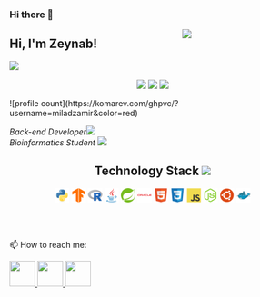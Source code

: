 ### Hi there 👋

<!--
**mtzynb/mtzynb** is a ✨ _special_ ✨ repository because its `README.md` (this file) appears on your GitHub profile.

Here are some ideas to get you started:

- 🔭 I’m currently working on ...
- 🌱 I’m currently learning ...
- 👯 I’m looking to collaborate on ...
- 🤔 I’m looking for help with ...
- 💬 Ask me about ...
- 📫 How to reach me: ...
- 😄 Pronouns: ...
- ⚡ Fun fact: ...
-->

<img align='right' src='https://camo.githubusercontent.com/1dffb6a6ad27bc1d0ae25d7e699f69aab8f5352f241770daf62efc1b436c70df/68747470733a2f2f6d656469612e67697068792e636f6d2f6d656469612f6965796c397a6d436a4f3462347436716f592f67697068792e676966' width='200"'>

<h2> Hi, I'm Zeynab! </h2>
<img width="30" src="https://camo.githubusercontent.com/e8e7b06ecf583bc040eb60e44eb5b8e0ecc5421320a92929ce21522dbc34c891/68747470733a2f2f6d656469612e67697068792e636f6d2f6d656469612f6876524a434c467a6361737252346961377a2f67697068792e676966">
<p align="center">

 <img src="https://badges.pufler.dev/years/mtzynb"/>
 <img src="https://badges.pufler.dev/repos/mtzynb"/>
 <img src="https://badges.pufler.dev/commits/monthly/mtzynb" />
</p>
![profile count](https://komarev.com/ghpvc/?username=miladzamir&color=red)&nbsp;

<p>
  <em>
    Back-end Developer<img src="https://media.giphy.com/media/WUlplcMpOCEmTGBtBW/giphy.gif" width="30">
    </br>
    Bioinformatics Student <img src="https://media.giphy.com/media/mGcNjsfWAjY5AEZNw6/giphy.gif" width="50">
	<!-- <img src="https://media.giphy.com/media/fYSnHlufseco8Fh93Z/giphy.gif" width="30"> -->
  </em>
</p>

<!-- programming langs i work-->
<h2 align="center">Technology Stack <img src="https://github.com/ritik307/ritik307/blob/main/images/laptop.gif" width="50"></h2>
<p align="center">
<img src="https://raw.githubusercontent.com/devicons/devicon/master/icons/python/python-original.svg" width="25px" height="25px"/>
<img src="https://raw.githubusercontent.com/devicons/devicon/master/icons/tensorflow/tensorflow-original.svg" width="25px" height="25px"/>
<img src="https://raw.githubusercontent.com/devicons/devicon/master/icons/r/r-original.svg" width="25px" height="25px"/>
<img src="https://raw.githubusercontent.com/devicons/devicon/master/icons/java/java-original.svg" width="25px" height="25px"/>
<img src="https://raw.githubusercontent.com/devicons/devicon/master/icons/spring/spring-original.svg" width="25px" height="25px"/>
<img src="https://raw.githubusercontent.com/devicons/devicon/master/icons/oracle/oracle-original.svg" width="25px" height="25px"/>
<img src="https://raw.githubusercontent.com/devicons/devicon/master/icons/html5/html5-original.svg" width="25px" height="25px"/>
<img src="https://raw.githubusercontent.com/devicons/devicon/master/icons/css3/css3-original.svg" width="25px" height="25px"/>
<img src="https://raw.githubusercontent.com/devicons/devicon/master/icons/javascript/javascript-original.svg" width="25px" height="25px"/>
<img src="https://raw.githubusercontent.com/devicons/devicon/master/icons/nodejs/nodejs-original.svg" width="25px" height="25px"/>
<img src="https://raw.githubusercontent.com/devicons/devicon/master/icons/ubuntu/ubuntu-plain.svg" width="25px" height="25px"/>
<img src="https://raw.githubusercontent.com/devicons/devicon/master/icons/docker/docker-original.svg" width="25px" height="25px"/>

</p>

<br />
<br />

📫 How to reach me:


<a href="https://www.linkedin.com/in/zeynab-mohammadtabar" target="_blank">
  <img src="https://img.icons8.com/fluent/48/000000/linkedin.png" width="45" height="45" />
 </a>

 <a href="https://www.instagram.com/mtzynb/" target="_blank">
  <img src="https://img.icons8.com/cute-clipart/64/000000/instagram-new.png" width="45" height="45"/>
 </a>
 
 <a href="https://mail.google.com/mail/u/0/?fs=1&to=zeynab.mohammadtabar@gmail.com&tf=cm" target="_blank">
   <img src="https://static.wikia.nocookie.net/google/images/7/72/Logo-gmail.png/revision/latest?cb=20201214214241" width="45" height="45"/>
 </a>

<br />
<br />


